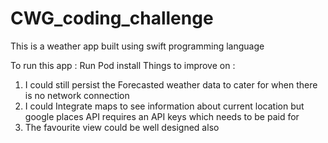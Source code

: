 # CWG_coding_challenge
This is a weather app built using swift programming language

To run this app : Run Pod install 
Things to improve on : 
1) I could still persist the Forecasted weather data to cater for when there is no network connection
2) I could Integrate maps to see information about current location but google places API requires an API keys which needs to be paid for 
3) The favourite view could be well designed also
